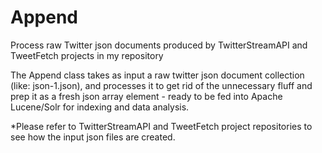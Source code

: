 # Append
Process raw Twitter json documents produced by TwitterStreamAPI and TweetFetch projects in my repository


The Append class takes as input a raw twitter json document collection (like: json-1.json), and processes it to get rid of the unnecessary fluff and prep it as a fresh json array element - ready to be fed into Apache Lucene/Solr for indexing and data analysis.

*Please refer to TwitterStreamAPI and TweetFetch project repositories to see how the input json files are created.
